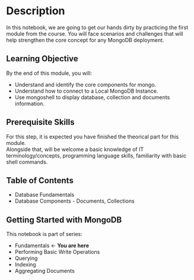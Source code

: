 # Description
In this notebook, we are going to get our hands dirty by practicing the first module from the course.
You will face scenarios and challenges that will help strengthen the core concept for any MongoDB deployment.


## Learning Objective
By the end of this module, you will:

- Understand and identify the core components for mongo.
- Understand how to connect to a Local MongoDB Instance.
- Use mongoshell to display database, collection and documents information.


## Prerequisite Skills

For this step, it is expected you have finished the theorical part for this module.  
Alongside that, will be welcome a basic knowledge of IT terminology/concepts, programming language skills, familiarity with basic shell commands.


## Table of Contents

- Database Fundamentals
- Database Components - Documents, Collections


## Getting Started with MongoDB
This notebook is part of series:

- Fundamentals ← **You are here**
- Performing Basic Write Operations
- Querying
- Indexing
- Aggregating Documents


